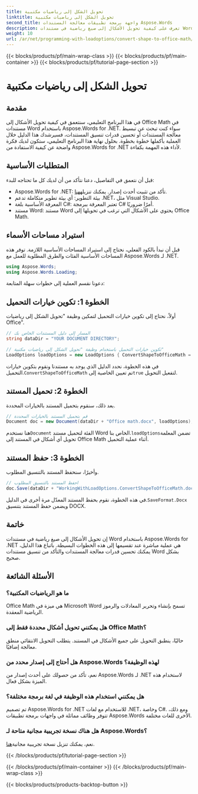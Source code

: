 ```yaml
---
title: تحويل الشكل إلى رياضيات مكتبية
linktitle: تحويل الشكل إلى رياضيات مكتبية
second_title: واجهة برمجة تطبيقات معالجة المستندات Aspose.Words
description: تعرف على كيفية تحويل الأشكال إلى صيغ رياضية في مستندات Word باستخدام Aspose.Words for .NET من خلال دليلنا. قم بتحسين تنسيق مستنداتك بسهولة.
weight: 10
url: /ar/net/programming-with-loadoptions/convert-shape-to-office-math/
---
```


{{< blocks/products/pf/main-wrap-class >}}
{{< blocks/products/pf/main-container >}}
{{< blocks/products/pf/tutorial-page-section >}}

# تحويل الشكل إلى رياضيات مكتبية

## مقدمة

في هذا البرنامج التعليمي، سنتعمق في كيفية تحويل الأشكال إلى Office Math في مستندات Word باستخدام Aspose.Words for .NET. سواء كنت تبحث عن تبسيط معالجة المستندات أو تحسين قدرات تنسيق المستندات، فسيرشدك هذا الدليل خلال العملية بأكملها خطوة بخطوة. بحلول نهاية هذا البرنامج التعليمي، ستكون لديك فكرة واضحة عن كيفية الاستفادة من Aspose.Words for .NET لأداء هذه المهمة بكفاءة.

## المتطلبات الأساسية

قبل أن نتعمق في التفاصيل، دعنا نتأكد من أن لديك كل ما تحتاجه للبدء:

- Aspose.Words for .NET: تأكد من تثبيت أحدث إصدار. يمكنك تنزيله[هنا](https://releases.aspose.com/words/net/).
- بيئة التطوير: أي بيئة تطوير متكاملة تدعم .NET، مثل Visual Studio.
- المعرفة الأساسية بلغة C#: تعتبر المعرفة ببرمجة C# أمرًا ضروريًا.
- مستند Word: مستند Word يحتوي على الأشكال التي ترغب في تحويلها إلى Office Math.

## استيراد مساحات الأسماء

قبل أن نبدأ بالكود الفعلي، نحتاج إلى استيراد المساحات الأساسية اللازمة. توفر هذه المساحات الأساسية الفئات والطرق المطلوبة للعمل مع Aspose.Words لـ .NET.

```csharp
using Aspose.Words;
using Aspose.Words.Loading;
```

دعونا نقسم العملية إلى خطوات سهلة المتابعة:

## الخطوة 1: تكوين خيارات التحميل

أولاً، نحتاج إلى تكوين خيارات التحميل لتمكين وظيفة "تحويل الشكل إلى رياضيات Office".

```csharp
// المسار إلى دليل المستندات الخاص بك
string dataDir = "YOUR DOCUMENT DIRECTORY";

// تكوين خيارات التحميل باستخدام وظيفة "تحويل الشكل إلى رياضيات مكتبية"
LoadOptions loadOptions = new LoadOptions { ConvertShapeToOfficeMath = true };
```

 في هذه الخطوة، نحدد الدليل الذي يوجد به مستندنا ونقوم بتكوين خيارات التحميل.`ConvertShapeToOfficeMath` تم تعيين الخاصية إلى`true` لتفعيل التحويل.

## الخطوة 2: تحميل المستند

بعد ذلك، سنقوم بتحميل المستند بالخيارات المحددة.

```csharp
// قم بتحميل المستند بالخيارات المحددة
Document doc = new Document(dataDir + "Office math.docx", loadOptions);
```

 هنا نستخدم`Document` الفئة لتحميل مستند Word الخاص بنا.`loadOptions`تضمن المعلمة تحويل أي أشكال في المستند إلى Office Math أثناء عملية التحميل.

## الخطوة 3: حفظ المستند

وأخيرًا، سنحفظ المستند بالتنسيق المطلوب.

```csharp
// احفظ المستند بالتنسيق المطلوب
doc.Save(dataDir + "WorkingWithLoadOptions.ConvertShapeToOfficeMath.docx", SaveFormat.Docx);
```

 في هذه الخطوة، نقوم بحفظ المستند المعدّل مرة أخرى في الدليل.`SaveFormat.Docx` ويضمن حفظ المستند بتنسيق DOCX.

## خاتمة

إن تحويل الأشكال إلى صيغ رياضية في مستندات Word باستخدام Aspose.Words for .NET هي عملية مباشرة عند تقسيمها إلى هذه الخطوات البسيطة. باتباع هذا الدليل، يمكنك تحسين قدرات معالجة المستندات والتأكد من تنسيق مستندات Word بشكل صحيح.

## الأسئلة الشائعة

### ما هو الرياضيات المكتبية؟  
Office Math هي ميزة في Microsoft Word تسمح بإنشاء وتحرير المعادلات والرموز الرياضية المعقدة.

### هل يمكنني تحويل أشكال محددة فقط إلى Office Math؟  
حاليًا، ينطبق التحويل على جميع الأشكال في المستند. يتطلب التحويل الانتقائي منطق معالجة إضافيًا.

### هل أحتاج إلى إصدار محدد من Aspose.Words لهذه الوظيفة؟  
نعم، تأكد من حصولك على أحدث إصدار من Aspose.Words لـ .NET لاستخدام هذه الميزة بشكل فعال.

### هل يمكنني استخدام هذه الوظيفة في لغة برمجة مختلفة؟  
تم تصميم Aspose.Words for .NET للاستخدام مع لغات .NET، وخاصة C#. ومع ذلك، تتوفر وظائف مماثلة في واجهات برمجة تطبيقات Aspose.Words الأخرى للغات مختلفة.

### هل هناك نسخة تجريبية مجانية متاحة لـ Aspose.Words؟  
 نعم، يمكنك تنزيل نسخة تجريبية مجانية[هنا](https://releases.aspose.com/).

{{< /blocks/products/pf/tutorial-page-section >}}

{{< /blocks/products/pf/main-container >}}
{{< /blocks/products/pf/main-wrap-class >}}

{{< blocks/products/products-backtop-button >}}
